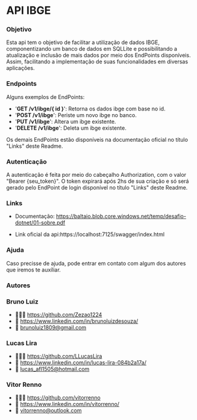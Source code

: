 # API IBGE
### Objetivo
Esta api tem o objetivo de facilitar a utilização de dados IBGE, componentizando um banco de dados em SQLLite e possibilitando a atualização e inclusão de mais dados por meio dos EndPoints disponíveis. Assim, facilitando a implementação de suas funcionalidades em diversas aplicações.

### Endpoints

Alguns exemplos de EndPoints:

* '**GET /v1/ibge/{ id }**': Retorna os dados ibge com base no id.
* '**POST /v1/ibge**': Periste um novo ibge no banco.
* '**PUT /v1/ibge**': Altera um ibge existente.
* '**DELETE /v1/ibge**': Deleta um ibge existente.

Os demais EndPoints estão disponíveis na documentação oficial no título "Links" deste Readme.

### Autenticação

A autenticação é feita por meio do cabeçalho Authorization, com o valor "Bearer {seu_token}".
O token expirará após 2hs de sua criação e só será gerado pelo EndPoint de login disponível no título "Links" deste Readme.


### Links
* Documentação: https://baltaio.blob.core.windows.net/temp/desafio-dotnet/01-sobre.pdf

* Link oficial da api:https://localhost:7125/swagger/index.html

### Ajuda
 Caso precisse de ajuda, pode entrar em contato com algum dos autores que iremos te auxíliar.

### Autores
<h3> Bruno Luiz</h3>

*  👨🏻‍💻 https://github.com/Zezao1224
*  🔗 https://www.linkedin.com/in/brunoluizdesouza/
*  📧 brunoluiz1809@gmail.com

<h3> Lucas Lira </h3>

*  👨🏻‍💻 https://github.com/LLucasLira
*  🔗 https://www.linkedin.com/in/lucas-lira-084b2a17a/
*  📧 lucas_afl1505@hotmail.com

<h3> Vitor Renno </h3>

*  👨🏻‍💻 https://github.com/vitorrenno
*  🔗 https://www.linkedin.com/in/vitorrenno/
*  📧 vitorrenno@outlook.com
